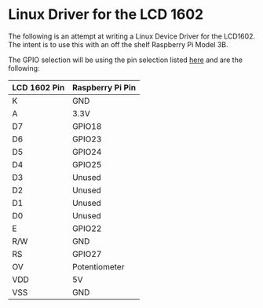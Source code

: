 # Linux Driver for the LCD 1602

The following is an attempt at writing a Linux Device Driver for the LCD1602. The intent is to use this with an off the shelf Raspberry Pi Model 3B.

The GPIO selection will be using the pin selection listed [here](http://wiki.sunfounder.cc/index.php?title=LCD1602_Module) and are the following:

| LCD 1602 Pin | Raspberry Pi Pin |
|--------------|------------------|
| K            | GND              |
| A            | 3.3V             |
| D7           | GPIO18           |
| D6           | GPIO23           |
| D5           | GPIO24           |
| D4           | GPIO25           |
| D3           | Unused           |
| D2           | Unused           |
| D1           | Unused           |
| D0           | Unused           |
| E            | GPIO22           |
| R/W          | GND              |
| RS           | GPIO27           |
| OV           | Potentiometer    |
| VDD          | 5V               |
| VSS          | GND              |

